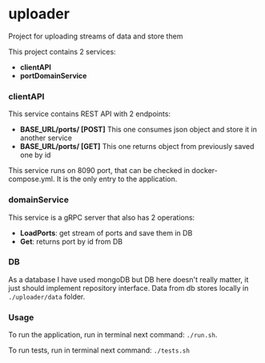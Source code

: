 # uploader
Project for uploading streams of data and store them

This project contains 2 services: 

 - **clientAPI**
 - **portDomainService**

### clientAPI
This service contains REST API with 2 endpoints:

 - **BASE_URL/ports/ [POST]**
	This one consumes json object and store it in another service
 - **BASE_URL/ports/<id> [GET]**
	This one returns object from previously saved one by id

This service runs on 8090 port, that can be checked in docker-compose.yml. It is the only entry to the application.

### domainService
This service is a gRPC server that also has 2 operations:

 - **LoadPorts**: get stream of ports and save them in DB
 - **Get**: returns port by id from DB

### DB
As a database I have used mongoDB but DB here doesn't really matter, it just should implement repository interface. Data from db stores locally in `./uploader/data` folder.
### Usage
To run the application, run in terminal next command:
```./run.sh```.

To run tests, run in terminal next command:
```./tests.sh```








